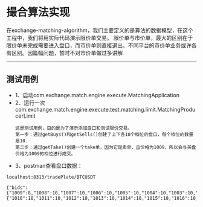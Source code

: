 # 撮合算法实现

在exchange-matching-algorithm，我们主要定义的是算法的数据模型，在这个工程中，我们将用实际代码演示限价单交易。
限价单与市价单，最大的区别在于限价单未完成需要进入盘口，而市价单则直接退出。不同平台的市价单业务或许各有区别。因篇幅问题，暂时不对市价单做过多讲解

---

## 测试用例

* 1、启动com.exchange.match.engine.execute.MatchingApplication
* 2、运行一次com.exchange.match.engine.execute.test.matching.limit.MatchingProducerLimit
  ```
  这是测试用例，目的是为了演示添加盘口和测试限价交易。
  第一步：通过getBuys()和getSells()创建了上下各10个档位的盘口，每个档位的数量是10.
  第二步：通过getTake()创建一个take单，因为它是卖单，且价格为1009，所以会与买盘价格为1009的档位进行成交。
  ```
* 3、postman查看盘口数据：

```
localhost:8313/tradePlate/BTCUSDT
  
{"bids":{"1009":8,"1008":10,"1007":10,"1006":10,"1005":10,"1004":10,"1003":10,"1002":10,"1001":10,"1000":10},"asks":{"1010":10,"1011":10,"1012":10,"1013":10,"1014":10,"1015":10,"1016":10,"1017":10,"1018":10,"1019":10}}
```